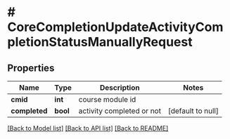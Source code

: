 # # CoreCompletionUpdateActivityCompletionStatusManuallyRequest

## Properties

Name | Type | Description | Notes
------------ | ------------- | ------------- | -------------
**cmid** | **int** | course module id |
**completed** | **bool** | activity completed or not | [default to null]

[[Back to Model list]](../../README.md#models) [[Back to API list]](../../README.md#endpoints) [[Back to README]](../../README.md)
